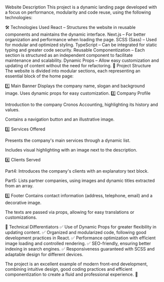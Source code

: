 Website Description
This project is a dynamic landing page developed with a focus on performance, modularity and code reuse, using the following technologies:

🛠 Technologies Used
React – Structures the website in reusable components and maintains the dynamic interface.
Next.js – For better organization and performance when loading the page.
SCSS (Sass) – Used for modular and optimized styling.
TypeScript – Can be integrated for static typing and greater code security.
Reusable Componentization – Each section is structured as an independent component to facilitate maintenance and scalability.
Dynamic Props – Allow easy customization and updating of content without the need for refactoring.
📌 Project Structure
The website is divided into modular sections, each representing an essential block of the home page:

1️⃣ Main Banner
Displays the company name, slogan and background image.
Uses dynamic props for easy customization.
2️⃣ Company Profile

Introduction to the company Cronos Accounting, highlighting its history and values.

Contains a navigation button and an illustrative image.

3️⃣ Services Offered

Presents the company's main services through a dynamic list.

Includes visual highlighting with an image next to the description.

4️⃣ Clients Served

Part4: Introduces the company's clients with an explanatory text block.

Part5: Lists partner companies, using images and dynamic titles extracted from an array.

5️⃣ Footer
Contains contact information (address, telephone, email) and a decorative image.

The texts are passed via props, allowing for easy translations or customizations.

🚀 Technical Differentiators
✅ Use of Dynamic Props for greater flexibility in updating content.
✅ Organized and modularized code, following good development practices in React.
✅ Performance optimization with efficient image loading and controlled rendering.
✅ SEO-friendly, ensuring better indexing in search engines.
✅ Responsiveness guaranteed with SCSS and adaptable design for different devices.

The project is an excellent example of modern front-end development, combining intuitive design, good coding practices and efficient componentization to create a fluid and professional experience. 🚀